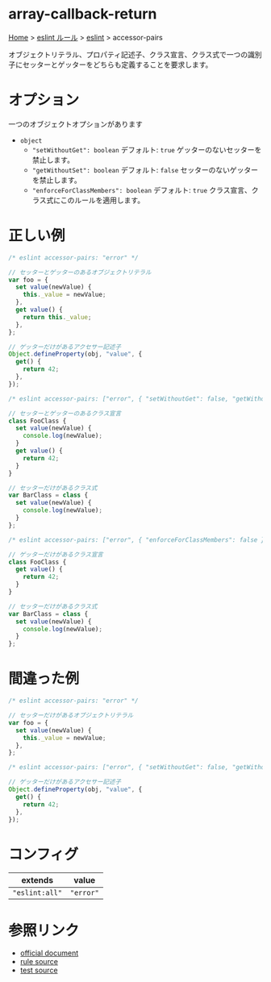 # array-callback-return

[Home](../../index.md) >
[eslint ルール](../index.md) >
[eslint](../eslint.md) >
accessor-pairs

オブジェクトリテラル、プロパティ記述子、クラス宣言、クラス式で一つの識別子にセッターとゲッターをどちらも定義することを要求します。

# オプション

一つのオブジェクトオプションがあります

- `object`
  - `"setWithoutGet": boolean`
    デフォルト: `true`
    ゲッターのないセッターを禁止します。
  - `"getWithoutSet": boolean`
    デフォルト: `false`
    セッターのないゲッターを禁止します。
  - `"enforceForClassMembers": boolean`
    デフォルト: `true`
    クラス宣言、クラス式にこのルールを適用します。

# 正しい例

```javascript
/* eslint accessor-pairs: "error" */

// セッターとゲッターのあるオブジェクトリテラル
var foo = {
  set value(newValue) {
    this._value = newValue;
  },
  get value() {
    return this._value;
  },
};

// ゲッターだけがあるアクセサー記述子
Object.defineProperty(obj, "value", {
  get() {
    return 42;
  },
});
```

```javascript
/* eslint accessor-pairs: ["error", { "setWithoutGet": false, "getWithoutSet": true }] */

// セッターとゲッターのあるクラス宣言
class FooClass {
  set value(newValue) {
    console.log(newValue);
  }
  get value() {
    return 42;
  }
}

// セッターだけがあるクラス式
var BarClass = class {
  set value(newValue) {
    console.log(newValue);
  }
};
```

```javascript
/* eslint accessor-pairs: ["error", { "enforceForClassMembers": false }] */

// ゲッターだけがあるクラス宣言
class FooClass {
  get value() {
    return 42;
  }
}

// セッターだけがあるクラス式
var BarClass = class {
  set value(newValue) {
    console.log(newValue);
  }
};
```

# 間違った例

```javascript
/* eslint accessor-pairs: "error" */

// セッターだけがあるオブジェクトリテラル
var foo = {
  set value(newValue) {
    this._value = newValue;
  },
};
```

```javascript
/* eslint accessor-pairs: ["error", { "setWithoutGet": false, "getWithoutSet": true }] */

// ゲッターだけがあるアクセサー記述子
Object.defineProperty(obj, "value", {
  get() {
    return 42;
  },
});
```

# コンフィグ

| extends        | value     |
| -------------- | --------- |
| `"eslint:all"` | `"error"` |

# 参照リンク

- [official document](https://eslint.org/docs/latest/rules/accessor-pairs)
- [rule source](https://github.com/eslint/eslint/blob/main/lib/rules/accessor-pairs.js)
- [test source](https://github.com/eslint/eslint/blob/main/tests/lib/rules/accessor-pairs.js)
